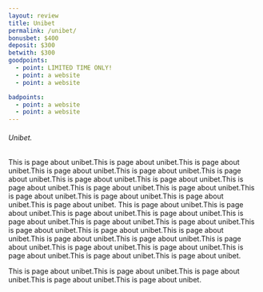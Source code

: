 ```yaml
---
layout: review
title: Unibet
permalink: /unibet/
bonusbet: $400
deposit: $300
betwith: $300
goodpoints:
  - point: LIMITED TIME ONLY!
  - point: a website
  - point: a website

badpoints:
  - point: a website
  - point: a website
---
```

###### Unibet.

This is page about unibet.This is page about unibet.This is page about unibet.This is page about unibet.This is page about unibet.This is page about unibet.This is page about unibet.This is page about unibet.This is page about unibet.This is page about unibet.This is page about unibet.This is page about unibet.This is page about unibet.This is page about unibet.This is page about unibet.
This is page about unibet.This is page about unibet.This is page about unibet.This is page about unibet.This is page about unibet.This is page about unibet.This is page about unibet.This is page about unibet.This is page about unibet.This is page about unibet.This is page about unibet.This is page about unibet.This is page about unibet.This is page about unibet.This is page about unibet.This is page about unibet.This is page about unibet.This is page about unibet.

This is page about unibet.This is page about unibet.This is page about unibet.This is page about unibet.This is page about unibet.
